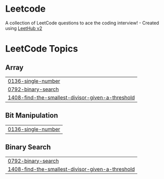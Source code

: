 # Leetcode
A collection of LeetCode questions to ace the coding interview! - Created using [LeetHub v2](https://github.com/arunbhardwaj/LeetHub-2.0)

<!---LeetCode Topics Start-->
# LeetCode Topics
## Array
|  |
| ------- |
| [0136-single-number](https://github.com/aryankumar83/Leetcode/tree/master/0136-single-number) |
| [0792-binary-search](https://github.com/aryankumar83/Leetcode/tree/master/0792-binary-search) |
| [1408-find-the-smallest-divisor-given-a-threshold](https://github.com/aryankumar83/Leetcode/tree/master/1408-find-the-smallest-divisor-given-a-threshold) |
## Bit Manipulation
|  |
| ------- |
| [0136-single-number](https://github.com/aryankumar83/Leetcode/tree/master/0136-single-number) |
## Binary Search
|  |
| ------- |
| [0792-binary-search](https://github.com/aryankumar83/Leetcode/tree/master/0792-binary-search) |
| [1408-find-the-smallest-divisor-given-a-threshold](https://github.com/aryankumar83/Leetcode/tree/master/1408-find-the-smallest-divisor-given-a-threshold) |
<!---LeetCode Topics End-->